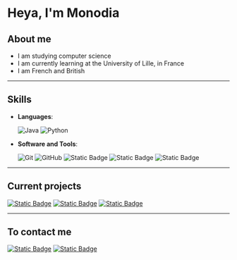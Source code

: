 # Heya, I'm Monodia

## About me
- I am studying computer science
- I am currently learning at the University of Lille, in France
- I am French and British

---
## Skills
- **Languages**:

    ![Java](https://img.shields.io/badge/Java-ED8B00?style=for-the-badge&logo=java&logoColor=white)
    ![Python](https://img.shields.io/badge/Python%20-%2314354C.svg?style=for-the-badge&logo=python&logoColor=white)
    
- **Software and Tools**:

    ![Git](https://img.shields.io/badge/git-%23F05033.svg?style=for-the-badge&logo=git&logoColor=white)
    ![GitHub](https://img.shields.io/badge/github-%23121011.svg?style=for-the-badge&logo=github&logoColor=white)
    ![Static Badge](https://img.shields.io/badge/Intellij%20Idea-0078d7.svg?style=for-the-badge&logo=intellij-idea&logoColor=white&color=purple)
    ![Static Badge](https://img.shields.io/badge/MacOS-0078d7.svg?style=for-the-badge&logo=macos&color=black)
    ![Static Badge](https://img.shields.io/badge/Ubuntu-0078d7.svg?style=for-the-badge&logo=ubuntu&logoColor=white&color=orange)

---

## Current projects

<a href="https://github.com/Monodia3007/WineStock">![Static Badge](https://img.shields.io/badge/Repo-WineStock-blue?style=for-the-badge)</a>
<a href="https://github.com/Monodia3007/LilithServerEssential">![Static Badge](https://img.shields.io/badge/Repo-LilithServerEssential-blue?style=for-the-badge)</a>
<a href="https://github.com/Monodia3007/DiaLogExtractor">![Static Badge](https://img.shields.io/badge/Repo-DiaLogExtractor-blue?style=for-the-badge)</a>

---

## To contact me
<a href="https://www.linkedin/in/pierre-camplin-06502a270/">![Static Badge](https://img.shields.io/badge/LinkedIn%3A%20Lilith%20Camplin-0077B5?style=for-the-badge&logo=linkedin&color=1DA1F2)</a>
<a href="mailto:lilith.camplin@gmail.com">![Static Badge](https://img.shields.io/badge/gmail%3A%20lilith.camplin-%2523EA4335.svg?style=for-the-badge&logo=gmail&logoColor=white&color=red)</a>
